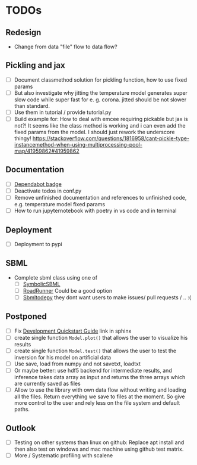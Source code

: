 # TODOs

## Redesign

- Change from data "file" flow to data flow?

## Pickling and jax

- [ ] Document classmethod solution for pickling function, how to use fixed params
- [ ] But also investigate why jitting the temperature model generates super slow code while super fast for e. g. corona. jitted should be not slower than standard.
- [ ] Use them in tutorial / provide tutorial.py
- [ ] Build example for: How to deal with emcee requiring pickable but jax is not?! It seems like the class method is working and i can even add the fixed params from the model. I should just rework the underscore thingy! https://stackoverflow.com/questions/1816958/cant-pickle-type-instancemethod-when-using-multiprocessing-pool-map/41959862#41959862

## Documentation

- [ ] [Dependabot badge](https://github.com/dependabot/dependabot-core/issues/1912)
- [ ] Deactivate todos in conf.py
- [ ] Remove unfinished documentation and references to unfinished code, e.g. temperature model fixed params
- [ ] How to run jupyternotebook with poetry in vs code and in terminal

## Deployment

- [ ] Deployment to pypi

## SBML

- Complete sbml class using one of
  - [ ] [SymbolicSBML](https://gitlab.com/wurssb/Modelling/symbolicsbml)
  - [ ] [RoadRunner](https://sys-bio.github.io/roadrunner/docs-build/index.html) Could be a good option
  - [ ] [Sbmltodepy](https://github.com/AnabelSMRuggiero/sbmltoodepy) they dont want users to make issues/ pull requests / .. :(

## Postponed

- [ ] Fix [Development Quickstart Guide](./DEVELOPMENT.md#quickstart) link in sphinx
- [ ] create single function ```Model.plot()``` that allows the user to visualize his results
- [ ] create single function ```Model.test()``` that allows the user to test the inversion for his model on artificial data
- [ ] Use save, load from numpy and not savetxt, loadtxt
- [ ] Or maybe better: use hdf5 backend for intermediate results, and inference takes data array as input and returns the three arrays which are currently saved as files
- [ ] Allow to use the library with own data flow without writing and loading all the files. Return everything we save to files at the moment. So give more control to the user and rely less on the file system and default paths.

## Outlook

- [ ] Testing on other systems than linux on github: Replace apt install and then also test on windows and mac machine using github test matrix.
- [ ] More / Systematic profiling with scalene
